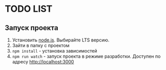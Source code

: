 # TODO LIST

## Запуск проекта

1. Установить [node.js](https://nodejs.org/en/download/). Выбирайте LTS версию.
2. Зайти в папку с проектом
3. `npm install` - установка зависимостей
4. `npm run watch` - запуск проекта в режиме разработки. Доступен по адресу [http://localhost:3000](http://localhost:3000)
